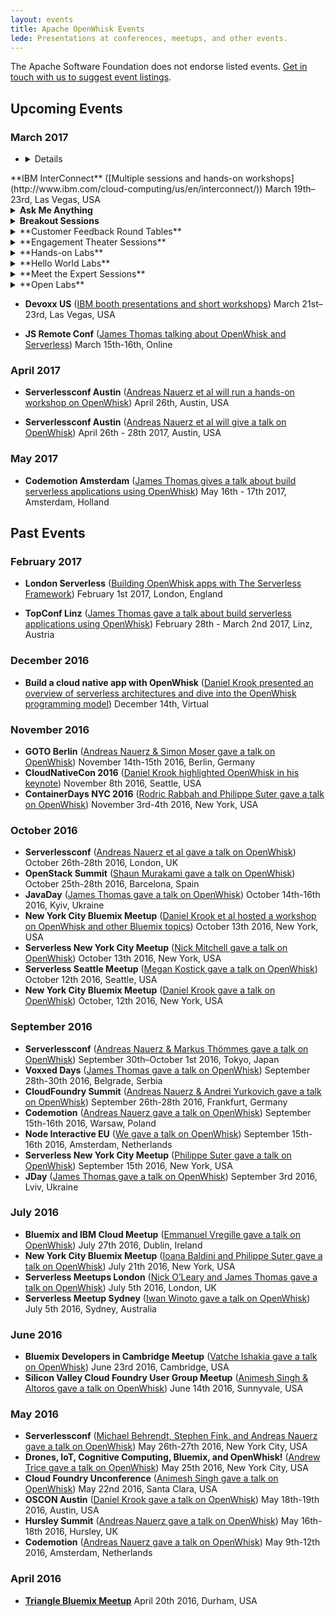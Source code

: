 ```yaml
---
layout: events
title: Apache OpenWhisk Events
lede: Presentations at conferences, meetups, and other events.
---
```


The Apache Software Foundation does not endorse listed events. [Get in touch with us to suggest event listings](/social).

## Upcoming Events

### March 2017

- <details>
<summary>**IBM InterConnect** ([Multiple sessions and hands-on workshops](http://www.ibm.com/cloud-computing/us/en/interconnect/)) March 19th–23rd, Las Vegas, USA</summary>
<details><summary><strong>Ask Me Anything</strong></summary>
<ul>
<li><a href="https://myibm.ibm.com/events/interconnect/all-sessions/session/7291A" target="_blank">BAS-7291: Bluemix OpenWhisk: Ask Me Anything Expert Station</a>; Tue 21-Mar 01:00 PM - 02:45 PM; Concourse, Bayside B, Level 1 DevZone Ask Me Anything; Carlos Santana (IBM)</li>
</ul>
</details>
<details><summary><strong>Breakout Sessions</strong></summary>
<ul>
<li><a href="https://myibm.ibm.com/events/interconnect/all-sessions/session/4467A" target="_blank">BAS-4467: Containerize, PaaS or Go Serverless?: A Case Study in Application Deployment Models</a>; Tue, 21-Mar 11:30 AM - 12:15 PM; Mandalay Bay North, Level 0 Islander G; Phil Estes (IBM), Lin Sun (IBM)</li>
<li><a href="https://myibm.ibm.com/events/interconnect/all-sessions/session/3351A" target="_blank">BBM-3351: MediaSpirit: A Bluemix and OpenWhisk Love Story</a>; Mon, 20-Mar 02:00 PM - 02:45 PM;	Mandalay Bay North, Level 0 South Pacific G; Barry Nijenhuis (SiteSpirit), Andreas Nauerz (IBM)</li>
<li><a href="https://myibm.ibm.com/events/interconnect/all-sessions/session/1081A" target="_blank">BCP-1081: What’s New with the IBM Bluemix Core Platform?</a>; Thu, 23-Mar 09:30 AM - 10:15 AM; Mandalay Bay North, Level 0 South Pacific E; Simon Daniel Moser (IBM), Michael Behrendt (IBM)</li>
<li><a href="https://myibm.ibm.com/events/interconnect/all-sessions/session/1596A" target="_blank">BCS-1596: Computation in Real-time on the Network</a>; Wed, 22-Mar 02:00 PM - 02:45 PM;	Mandalay Bay North, Level 0 South Pacific B; Dan Zeitman, PubNub (IBM Business Partner)</li>
<li><a href="https://myibm.ibm.com/events/interconnect/all-sessions/session/2724A" target="_blank">BMO-2724: Create Event-Driven iOS Apps Using IBM Mobile Foundation, OpenWhisk Runtime and Server-Side Swift</a>; Mon, 20-Mar 03:15 PM - 04:00 PM; Mandalay Bay North, Level 0 South Pacific D; Srinivasan Nanduri (IBM), Girish Dhanakshirur (IBM)</li>
<li><a href="https://myibm.ibm.com/events/interconnect/all-sessions/session/5811A" target="_blank">BMO-5811: Managing Video Assets in the Cloud with Object Storage and Node.js</a>; Wed, 22-Mar 08:00 AM - 08:45 AM; Mandalay Bay North, Level 0 South Pacific D; Andrew Trice (IBM)</li>
<li><a href="https://myibm.ibm.com/events/interconnect/all-sessions/session/4073A" target="_blank">BOP-4073: Serverless, Event-Driven Architectures and Bluemix OpenWhisk: Overview and IBM's Technical Strategy</a>; Wed, 22-Mar 02:00 PM - 02:45 PM; Mandalay Bay North, Level 0 South Pacific H; Michael Behrendt (IBM), Andreas Nauerz (IBM)</li>
<li><a href="https://myibm.ibm.com/events/interconnect/all-sessions/session/5064A" target="_blank">BOP-5064: OpenWhisk, Adobe, and developerWorks Open for High-Powered Applications</a>; Wed, 22-Mar 08:00 AM - 08:45 AM; Mandalay Bay North, Level 0 South Pacific J; Andreas Nauerz (IBM), Felix Meschberger (Adobe)</li>
<li><a href="https://myibm.ibm.com/events/interconnect/all-sessions/session/5421A" target="_blank">BOP-5421: How to Build Homogeneously from One Source Repository to Mobile and Microservices Targets</a>; Wed, 22-Mar 09:00 AM - 09:45 AM; Mandalay Bay North, Level 0 South Pacific J; Roland Barcia (IBM), John Pearson (Wakefern)</li>
<li><a href="https://myibm.ibm.com/events/interconnect/all-sessions/session/5513A" target="_blank">BOP-5513: Serverless Architectures in Banking: OpenWhisk on IBM Bluemix at Santander</a>; Tue, 21-Mar 03:45 PM - 04:30 PM; Mandalay Bay North, Level 0 South Pacific J; Daniel Krook (IBM), Luis Enriquez (Banco Santander)</li>
<li><a href="https://myibm.ibm.com/events/interconnect/all-sessions/session/3044A" target="_blank">CLC-3044: Retail Customer Feedback: Case Study with OpenWhisk, Watson and Mobile Services on IBM Bluemix</a>; Wed, 22-Mar 01:00 PM - 01:45 PM; Mandalay Bay South, Level 2 Lagoon F; Thejaswini Ramachandra (IBM), Srinivasan Nanduri (IBM)</li>
<li><a href="https://myibm.ibm.com/events/interconnect/all-sessions/session/4460A" target="_blank">HHA-4460: Combining OpenWhisk (Serverless), OpenAPI (Swagger) and IBM API Connect to Build Powerful APIs</a>; Wed, 22-Mar 04:15 PM - 05:00 PM; Mandalay Bay South, Level 2 Breakers C; Joe Sepi (IBM)</li>
<li><a href="https://myibm.ibm.com/events/interconnect/all-sessions/session/6324A" target="_blank">HHA-6324: How to Secure and Control API, Microservices and Serverless Workloads</a>; Thu, 23-Mar 10:30 AM - 11:15 AM; Mandalay Bay South, Level 2 Lagoon H;	Shiu-Fun Poon (IBM), Matt Roberts (IBM), Krithika Prakash (IBM)</li>
<li><a href="https://myibm.ibm.com/events/interconnect/all-sessions/session/3248A" target="_blank">HMT-3248: Integrating New Tools into IBM Bluemix Continuous Delivery Toolchains</a>; Wed, 22-Mar 02:00 PM - 02:45 PM; Mandalay Bay South, Level 2 Mandalay Bay Ballroom D; Chris Brealey (IBM), Simon Kaegi (IBM)</li>
<li>NBS-1427: Serverless: Where We are Now and Where We're Heading; Sun, 19-Mar 09:30 AM - 10:30 AM; Mandalay Bay South, Level 2 Reef A; Michael Behrendt (IBM), Andreas Nauerz (IBM)</li>
</ul>
</details>
<details><summary>**Customer Feedback Round Tables**</summary>
<ul>
<li><a href="https://myibm.ibm.com/events/interconnect/all-sessions/session/6671A" target="_blank">BAS-6671: Shaping the Future of Serverless APIs and Microservices in IBM Bluemix</a>; Mon, 20-Mar 01:00 PM - 01:45 PM; Mandalay Bay North, Level 0 Coral A; Carlos Santana (IBM), Sajan Sankaran (IBM), Andrew Hoyt (IBM)</li>
<li><a href="https://myibm.ibm.com/events/interconnect/all-sessions/session/6671B" target="_blank">BAS-6671: Shaping the Future of Serverless APIs and Microservices in IBM Bluemix</a>; Wed, 22-Mar 08:00 AM - 08:45 AM; Mandalay Bay North, Level 0 Coral A; Carlos Santana (IBM), Sajan Sankaran (IBM), Andrew Hoyt (IBM)</li>
<li><a href="https://myibm.ibm.com/events/interconnect/all-sessions/session/6637A" target="_blank">HHA-6637: Shaping the Future of IBM DataPower and API Gateways</a>; Mon, 20-Mar 11:15 AM - 12:00 PM; Mandalay Bay North, Level 0 Coral A; Tony Ffrench (IBM), Ozair Sheikh (IBM)</li>
</ul>
</details>
<details><summary>**Engagement Theater Sessions**</summary>
<ul>
<li><a href="https://myibm.ibm.com/events/interconnect/all-sessions/session/6522A" target="_blank">BOP-6522: Build a Cloud Native App with Apache OpenWhisk</a>; Wed, 22-Mar 11:45 AM - 12:05 PM; Concourse, Bayside B, Level 1 Engagement Theater Booth #649; Daniel Krook (IBM)</li>
</ul>
</details>
<details><summary>**Hands-on Labs**</summary>
<ul>
<li><a href="https://myibm.ibm.com/events/interconnect/all-sessions/session/3163A" target="_blank">BAS-3163: Serverless Bots: Create Efficient Inexpensive, Event-Driven Bots with Node.js and OpenWhisk</a>; Mon, 20-Mar 03:15 PM - 05:00 PM; Mandalay Bay South, Level 3 South Seas B; Erin McKean (IBM)</li>
<li><a href="https://myibm.ibm.com/events/interconnect/all-sessions/session/3397A" target="_blank">BAS-3397: Event-Driven and Serverless Computing with IBM Bluemix OpenWhisk</a>; Tue, 21-Mar 01:30 PM - 05:30 PM; Mandalay Bay South, Level 3 South Seas I1;	Andreas Nauerz (IBM), Carlos Santana (IBM)</li>
<li><a href="https://myibm.ibm.com/events/interconnect/all-sessions/session/2450B" target="_blank">BCP-2450: Working with IBM OpenWhisk in Bluemix</a>; Mon, 20-Mar 04:15 PM - 05:00 PM; Mandalay Bay South, Level 3 South Seas I1; Budi Darmawan (IBM), Pam Geiger (IBM)</li>
<li><a href="https://myibm.ibm.com/events/interconnect/all-sessions/session/2256A" target="_blank">BCS-2256: Build Your First Cognitive Chatbot Using OpenWhisk</a>; Wed, 22-Mar 03:15 PM - 05:00 PM; Mandalay Bay South, Level 3 South Seas B; Carlos Santana (IBM), Andreas Nauerz (IBM)</li>
</ul>
</details>
<details><summary>**Hello World Labs**</summary>
<ul>
<li><a href="https://myibm.ibm.com/events/interconnect/all-sessions/session/7070A" target="_blank">BAS-7070: Event-Driven and Serverless Computing with IBM Bluemix OpenWhisk: Learn the Basics Hands-On Now!</a>; Wed, 22-Mar 09:00 AM - 12:45 PM; Concourse, Bayside B, Level 1 DevZone Hello World Lab #4; Andreas Nauerz (IBM)</li>
</ul>
</details>
<details><summary>**Meet the Expert Sessions**</summary>
<ul>
<li><a href="https://myibm.ibm.com/events/interconnect/all-sessions/session/7122A" target="_blank">BOP-7122: Creating Serverless IoT Applications Using OpenWhisk, Docker and Node-RED</a>; Wed, 22-Mar 09:00 AM - 09:45 AM; Concourse, Bayside B, Level 1 Meet the Experts Forum #1; Kalonji Bankole (IBM), Alex Glikson (IBM)</li>
</ul>
</details>
<details><summary>**Open Labs**</summary>
<ul>
<li>9002: Event-driven and Serverless Computing with IBM Bluemix OpenWhisk: Learn the basics now!; Mon - Thurs drop In; Mandalay Bay North, South Seas E&F; Andreas Nauerz (IBM)</li>
</ul>
</details>
</details>
  
- **Devoxx US** ([IBM booth presentations and short workshops](https://devoxx.us/))
  March 21st–23rd, Las Vegas, USA

- **JS Remote Conf** ([James Thomas talking about OpenWhisk and Serverless](https://devchat.tv/conferences/js-remote-conf-2017)) March 15th-16th, Online

### April 2017

- **Serverlessconf Austin** ([Andreas Nauerz et al will run a hands-on workshop on OpenWhisk](https://medium.com/openwhisk/openwhisk-workshop-at-the-serverless-conference-in-austin-sign-up-now-c2b88f5bac9d#.73xz9bl16)) April 26th, Austin, USA

- **Serverlessconf Austin** ([Andreas Nauerz et al will give a talk on OpenWhisk](http://austin.serverlessconf.io/)) April 26th - 28th 2017, Austin, USA

### May 2017

- **Codemotion Amsterdam** ([James Thomas gives a talk about build serverless applications using OpenWhisk](http://amsterdam2017.codemotionworld.com/)) May 16th - 17th 2017, Amsterdam, Holland

## Past Events

### February 2017

- **London Serverless** ([Building OpenWhisk apps with The Serverless Framework](https://www.twitch.tv/videos/119142073)) February 1st 2017, London, England

- **TopConf Linz** ([James Thomas gave a talk about build serverless applications using OpenWhisk](http://topconf.com/linz-2017/)) February 28th - March 2nd 2017, Linz, Austria

### December 2016

- **Build a cloud native app with OpenWhisk** ([Daniel Krook presented an overview of serverless architectures and dive into the OpenWhisk programming model](https://developer.ibm.com/tv/build-a-cloud-native-app-with-openwhisk-event-registration/))
  December 14th, Virtual

### November 2016

- **GOTO Berlin** ([Andreas Nauerz & Simon Moser gave a talk on OpenWhisk](https://gotocon.com/berlin-2016/))
  November 14th-15th 2016, Berlin, Germany
- **CloudNativeCon 2016** ([Daniel Krook highlighted OpenWhisk in his keynote](https://cnkc16.sched.org/event/8K4c))
  November 8th 2016, Seattle, USA
- **ContainerDays NYC 2016** ([Rodric Rabbah and Philippe Suter gave a talk on OpenWhisk](http://dynamicinfradays.org/events/2016-nyc/))
  November 3rd-4th 2016, New York, USA

### October 2016

- **Serverlessconf** ([Andreas Nauerz et al gave a talk on OpenWhisk](http://london.serverlessconf.io/))
  October 26th-28th 2016, London, UK
- **OpenStack Summit** ([Shaun Murakami gave a talk on OpenWhisk](https://www.openstack.org/summit/barcelona-2016/))
  October 25th-28th 2016, Barcelona, Spain
- **JavaDay** ([James Thomas gave a talk on OpenWhisk](http://javaday.org.ua/kyiv/))
  October 14th-16th 2016, Kyiv, Ukraine
- **New York City Bluemix Meetup** ([Daniel Krook et al hosted a workshop on OpenWhisk and other Bluemix topics](http://www.meetup.com/nyc-bluemix/events/233970408/))
  October 13th 2016, New York, USA
- **Serverless New York City Meetup** ([Nick Mitchell gave a talk on OpenWhisk](http://www.meetup.com/Serverless-NYC/events/234479192/))
  October 13th 2016, New York, USA
- **Serverless Seattle Meetup** ([Megan Kostick gave a talk on OpenWhisk](http://www.meetup.com/Serverless-Seattle/events/233807991/))
  October 12th 2016, Seattle, USA
- **New York City Bluemix Meetup** ([Daniel Krook gave a talk on OpenWhisk](http://www.meetup.com/nyc-bluemix/events/233968352/))
  October, 12th 2016, New York, USA

### September 2016

- **Serverlessconf** ([Andreas Nauerz & Markus Thömmes gave a talk on OpenWhisk](http://tokyo.serverlessconf.io/))
  September 30th–October 1st 2016, Tokyo, Japan
- **Voxxed Days** ([James Thomas gave a talk on OpenWhisk](https://belgrade.voxxeddays.com/))
  September 28th-30th 2016, Belgrade, Serbia
- **CloudFoundry Summit** ([Andreas Nauerz & Andrei Yurkovich gave a talk on OpenWhisk](https://www.cloudfoundry.org/community/summits/program/about/?summitId=11993/))
  September 26th-28th 2016, Frankfurt, Germany
- **Codemotion** ([Andreas Nauerz gave a talk on OpenWhisk](http://warsaw2016.codemotionworld.com/))
  September 15th-16th 2016, Warsaw, Poland
- **Node Interactive EU** ([We gave a talk on OpenWhisk](http://events.linuxfoundation.org/events/node-interactive-europe/))
  September 15th-16th 2016, Amsterdam, Netherlands
- **Serverless New York City Meetup** ([Philippe Suter gave a talk on OpenWhisk](http://www.meetup.com/Serverless-NYC/events/233736279/))
  September 15th 2016, New York, USA
- **JDay** ([James Thomas gave a talk on OpenWhisk](http://www.jday.com.ua/))
  September 3rd 2016, Lviv, Ukraine

### July 2016

- **Bluemix and IBM Cloud Meetup** ([Emmanuel Vregille gave a talk on OpenWhisk](http://www.irishdev.com/Home/Events/1191-Bluemix-and-IBM-Cloud-Meetup.html))
  July 27th 2016, Dublin, Ireland
- **New York City Bluemix Meetup** ([Ioana Baldini and Philippe Suter gave a talk on OpenWhisk](http://www.meetup.com/nyc-bluemix/events/231944252/))
  July 21th 2016, New York, USA
- **Serverless Meetups London** ([Nick O’Leary and James Thomas gave a talk on OpenWhisk](http://www.meetup.com/Serverless-London/))
  July 5th 2016, London, UK
- **Serverless Meetup Sydney** ([Iwan Winoto gave a talk on OpenWhisk](http://www.meetup.com/Sydney-Serverless-Meetup-Group/events/232020422/))
  July 5th 2016, Sydney, Australia

### June 2016

- **Bluemix Developers in Cambridge Meetup** ([Vatche Ishakia gave a talk on OpenWhisk](http://www.meetup.com/Bluemix-Developers-in-Cambridge/events/231783149/))
  June 23rd 2016, Cambridge, USA
- **Silicon Valley Cloud Foundry User Group Meetup** ([Animesh Singh & Altoros gave a talk on OpenWhisk](http://www.meetup.com/CloudFoundry/events/231791789/))
  June 14th 2016, Sunnyvale, USA

### May 2016

- **Serverlessconf** ([Michael Behrendt, Stephen Fink, and Andreas Nauerz gave a talk on OpenWhisk](http://serverlessconf.io/))
  May 26th-27th 2016, New York City, USA
- **Drones, IoT, Cognitive Computing, Bluemix, and OpenWhisk!** ([Andrew Trice gave a talk on OpenWhisk](http://www.meetup.com/nyc-bluemix/events/231021166/))
  May 25th 2016, New York City, USA
- **Cloud Foundry Unconference** ([Animesh Singh gave a talk on OpenWhisk](http://www.meetup.com/CloudFoundry/events/227086817/))
  May 22nd 2016, Santa Clara, USA
- **OSCON Austin** ([Daniel Krook gave a talk on OpenWhisk](http://conferences.oreilly.com/oscon/open-source-us))
  May 18th-19th 2016, Austin, USA
- **Hursley Summit** ([Andreas Nauerz gave a talk on OpenWhisk](https://www-950.ibm.com/events/wwe/grp/grp004.nsf/v17_events?openform&lp=2016_hursley_landing_page&locale=en_US))
  May 16th-18th 2016, Hursley, UK
- **Codemotion** ([Andreas Nauerz gave a talk on OpenWhisk](http://amsterdam2016.codemotionworld.com/))
  May 9th-12th 2016, Amsterdam, Netherlands

### April 2016

- [**Triangle Bluemix Meetup**](http://www.meetup.com/rtpbluemix/events/229767420/)
  April 20th 2016, Durham, USA
